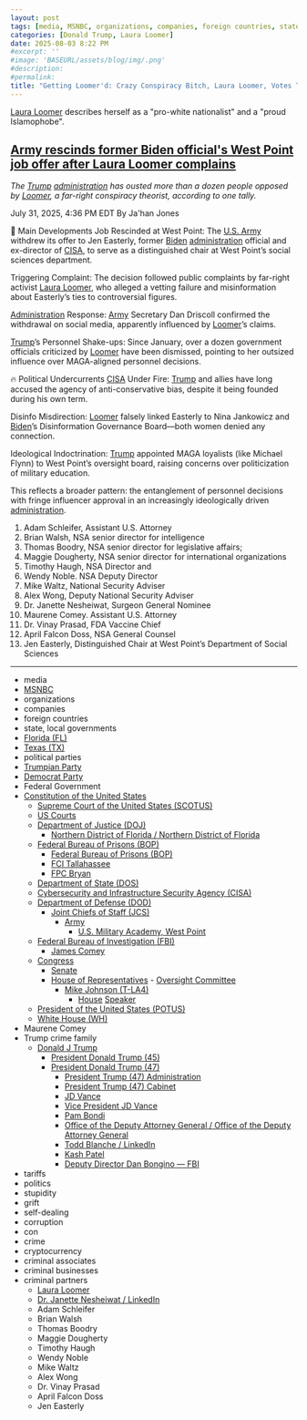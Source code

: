 ```yaml
---
layout: post
tags: [media, MSNBC, organizations, companies, foreign countries, state local governments, Florida (FL), Texas (TX), political parties, Trumpian Party, Democrat Party, Federal Government, Constitution of the United States, Supreme Court of the United States (SCOTUS), US Courts, Department of Justice (DOJ), Northern District of Florida / Northern District of Florida, Federal Bureau of Prisons (BOP), Federal Bureau of Prisons (BOP), FCI Tallahassee, FPC Bryan, Cybersecurity and Infrastructure Agency (CISA), Department of State (DOS), Department of Defense (DOD), Joint Chiefs of Staff (JCS), Army, U.S. Military Academy West Point, Federal Bureau of Investigation (FBI), James Comey, Congress, Senate, House of Representatives,  Oversight Committee, Mike Johnson (T-LA4), House Speaker, President of the United States (POTUS), White House (WH), Maurene Comey, Trump crime family, Donald J Trump, President Donald Trump (45), President Donald Trump (47), President Trump (47) Administration, President Trump (47) Cabinet, JD Vance, Vice President JD Vance, Pam Bondi, Office of the Deputy Attorney General / Office of the Deputy Attorney General, Todd Blanche / LinkedIn, Kash Patel, Deputy Director Dan Bongino — FBI, tariffs, politics, stupidity, grift, self-dealing, corruption, con, crime, cryptocurrency, criminal associates, criminal businesses, criminal partners, Laura Loomer, Dr. Janette Nesheiwat / LinkedIn, Adam Schleifer, Brian Walsh, Thomas Boodry, Maggie Dougherty, Timothy Haugh, Wendy Noble, Mike Waltz, Alex Wong, Dr. Vinay Prasad, April Falcon Doss, Jen Easterly]
categories: [Donald Trump, Laura Loomer]
date: 2025-08-03 8:22 PM
#excerpt: ''
#image: 'BASEURL/assets/blog/img/.png'
#description:
#permalink:
title: "Getting Loomer'd: Crazy Conspiracy Bitch, Laura Loomer, Votes Team Trump Members Off the Island"
---
```


[Laura Loomer](https://www.loomered.com/) describes herself as a "pro-white nationalist" and a "proud Islamophobe".

## [Army rescinds former Biden official's West Point job offer after Laura Loomer complains](https://www.msnbc.com/top-stories/latest/army-rescinds-easterly-job-offer-laura-loomer-cisa-trump-rcna222282)

*The [Trump](https://www.donaldjtrump.com/) [administration](https://www.whitehouse.gov/administration/) has ousted more than a dozen people opposed by [Loomer](https://www.loomered.com/), a far-right conspiracy theorist, according to one tally.*

July 31, 2025, 4:36 PM EDT
By Ja'han Jones

📰 Main Developments
Job Rescinded at West Point: The [U.S. Army](https://www.army.mil/) withdrew its offer to Jen Easterly, former [Biden](https://bidenwhitehouse.archives.gov/) [administration](https://www.whitehouse.gov/administration/) official and ex-director of [CISA](https://www.cisa.gov/), to serve as a distinguished chair at West Point’s social sciences department.

Triggering Complaint: The decision followed public complaints by far-right activist [Laura Loomer](https://www.loomered.com/), who alleged a vetting failure and misinformation about Easterly’s ties to controversial figures.

[Administration](https://www.whitehouse.gov/administration/) Response: [Army](https://www.army.mil/) Secretary Dan Driscoll confirmed the withdrawal on social media, apparently influenced by [Loomer](https://www.loomered.com/)’s claims.

[Trump](https://www.donaldjtrump.com/)’s Personnel Shake-ups: Since January, over a dozen government officials criticized by [Loomer](https://www.loomered.com/) have been dismissed, pointing to her outsized influence over MAGA-aligned personnel decisions.

🔥 Political Undercurrents
[CISA](https://www.cisa.gov/) Under Fire: [Trump](https://www.donaldjtrump.com/) and allies have long accused the agency of anti-conservative bias, despite it being founded during his own term.

Disinfo Misdirection: [Loomer](https://www.loomered.com/) falsely linked Easterly to Nina Jankowicz and [Biden]()’s Disinformation Governance Board—both women denied any connection.

Ideological Indoctrination: [Trump](https://www.donaldjtrump.com/) appointed MAGA loyalists (like Michael Flynn) to West Point’s oversight board, raising concerns over politicization of military education.

This reflects a broader pattern: the entanglement of personnel decisions with fringe influencer approval in an increasingly ideologically driven [administration](https://www.whitehouse.gov/administration/).

1. Adam Schleifer, Assistant U.S. Attorney 
2. Brian Walsh, NSA senior director for intelligence 
3. Thomas Boodry, NSA senior director for legislative affairs; 
4. Maggie Dougherty, NSA senior director for international organizations
5. Timothy Haugh, NSA Director and 
6. Wendy Noble. NSA Deputy Director
7. Mike Waltz, National Security Adviser 
8. Alex Wong, Deputy National Security Adviser 
9. Dr. Janette Nesheiwat, Surgeon General Nominee 
10. Maurene Comey. Assistant U.S. Attorney 
11. Dr. Vinay Prasad, FDA Vaccine Chief 
12. April Falcon Doss, NSA General Counsel 
13. Jen Easterly, Distinguished Chair at West Point’s Department of Social Sciences 


-----
- media
- [MSNBC](https://www.msnbc.com/)
- organizations 
- companies
- foreign countries 
- state, local governments
- [Florida (FL)](https://www.myflorida.gov/)
- [Texas (TX)](https://www.texas.gov/)
- political parties 
- [Trumpian Party](https://www.gop.com/)
- [Democrat Party](https://www.democrats.org/)
- Federal Government 
- [Constitution of the United States](https://constitution.congress.gov/)
    - [Supreme Court of the United States (SCOTUS)](https://www.supremecourt.gov/)
    - [US Courts](https://www.uscourts.gov/)
    - [Department of Justice (DOJ)](https://www.justice.gov/)
        - [Northern District of Florida / Northern District of Florida](https://www.justice.gov/usao-ndfl)
    - [Federal Bureau of Prisons (BOP)](https://www.bop.gov/)
        - [Federal Bureau of Prisons (BOP)](https://www.bop.gov/)
        - [FCI Tallahassee](https://www.bop.gov/locations/institutions/tal/)
        - [FPC Bryan](https://www.bop.gov/locations/institutions/bry/)
    - [Department of State (DOS)](https://www.state.gov/)
    - [Cybersecurity and Infrastructure Security Agency (CISA)](https://www.cisa.gov/)
    - [Department of Defense (DOD)](https://www.defense.gov/)
        - [Joint Chiefs of Staff (JCS)](https://www.jcs.mil/)
            - [Army](https://www.army.mil/)
                - [U.S. Military Academy, West Point](https://www.westpoint.edu/)
    - [Federal Bureau of Investigation (FBI)](https://www.fbi.gov/)
        - [James Comey](https://www.fbi.gov/history/directors/james-b-comey)
    - [Congress](https://www.congress.gov/)
        - [Senate](https://www.senate.gov/)
        - [House of Representatives](https://www.house.gov/)
                - [Oversight Committee](https://oversight.house.gov/)
            - [Mike Johnson (T-LA4)](https://mikejohnson.house.gov/)
                - [House](https://www.house.gov/) [Speaker](https://www.speaker.gov/) 
    - [President of the United States (POTUS)](https://www.whitehouse.gov/)
    - [White House (WH)](https://www.whitehouse.gov/)
- Maurene Comey
- Trump crime family 
    - [Donald J Trump](https://www.donaldjtrump.com/)
        - [President Donald Trump (45)](https://trumpwhitehouse.archives.gov/)
        - [President Donald Trump (47)](https://www.whitehouse.gov/administration/donald-j-trump/)
            - [President Trump (47) Administration](https://www.whitehouse.gov/administration/)
            - [President Trump (47) Cabinet](https://www.whitehouse.gov/administration/the-cabinet/)
            - [JD Vance](https://www.linkedin.com/in/jd-vance-770a9047/)
            - [Vice President JD Vance](https://www.whitehouse.gov/administration/jd-vance/)
            - [Pam Bondi](https://www.justice.gov/ag/staff-profile/meet-attorney-general)
            - [Office of the Deputy Attorney General / Office of the Deputy Attorney General](https://www.justice.gov/dag)
            - [Todd Blanche / LinkedIn](https://www.linkedin.com/in/toddblanche/)
            - [Kash Patel](https://www.fbi.gov/about/leadership-and-structure/director-patel)
            - [Deputy Director Dan Bongino — FBI](https://www.fbi.gov/about/leadership-and-structure/deputy-director-dan-bongino)
- tariffs
- politics
- stupidity
- grift
- self-dealing
- corruption
- con
- crime
- cryptocurrency 
- criminal associates
- criminal businesses
- criminal partners
    - [Laura Loomer](https://loomered.com/)
    - [Dr. Janette Nesheiwat / LinkedIn](https://www.linkedin.com/in/dr-janette-nesheiwat-3483731a/)
    - Adam Schleifer
    - Brian Walsh
    - Thomas Boodry
    - Maggie Dougherty
    - Timothy Haugh
    - Wendy Noble
    - Mike Waltz
    - Alex Wong
    - Dr. Vinay Prasad
    - April Falcon Doss
    - Jen Easterly
